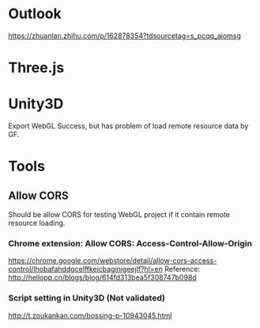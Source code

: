 # Outlook
https://zhuanlan.zhihu.com/p/162878354?tdsourcetag=s_pcqq_aiomsg

# Three.js

# Unity3D
Export WebGL
Success, but has problem of load remote resource data by GF.

# Tools
## Allow CORS
Should be allow CORS for testing WebGL project if it contain remote resource loading.
### Chrome extension: Allow CORS: Access-Control-Allow-Origin
https://chrome.google.com/webstore/detail/allow-cors-access-control/lhobafahddgcelffkeicbaginigeejlf?hl=en
Reference: http://hellopp.cn/blogs/blog/614fd313bea5f308747b098d

### Script setting in Unity3D (Not validated)
http://t.zoukankan.com/bossing-p-10943045.html
